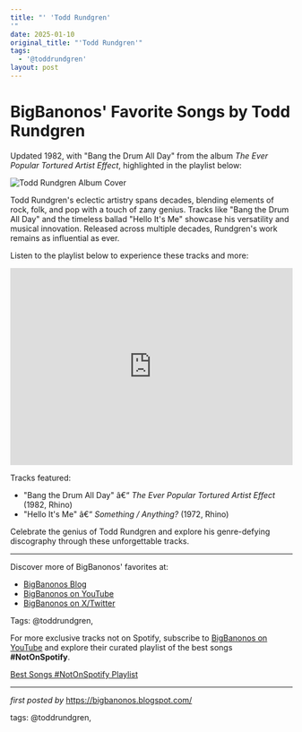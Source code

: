 ```yaml
---
title: "' 'Todd Rundgren'
'"
date: 2025-01-10
original_title: "'Todd Rundgren'"
tags:
  - '@toddrundgren'
layout: post
---
```

<div class="post-title"> <h1>BigBanonos' Favorite Songs by Todd Rundgren</h1>
</div>
<p>Updated 1982, with "Bang the Drum All Day" from the album <i>The Ever Popular Tortured Artist Effect</i>, highlighted in the playlist below:</p>
<div class="post-image"> <img src="https://edelsonlawllc.com/wp-content/uploads/2019/04/Todd-Rundgren.jpg" alt="Todd Rundgren Album Cover">
</div>
<p>Todd Rundgren's eclectic artistry spans decades, blending elements of rock, folk, and pop with a touch of zany genius. Tracks like "Bang the Drum All Day" and the timeless ballad "Hello It's Me" showcase his versatility and musical innovation. Released across multiple decades, Rundgren's work remains as influential as ever.</p>
<p>Listen to the playlist below to experience these tracks and more:</p>
<div class="spotify-embed"> <iframe src="https://open.spotify.com/embed/playlist/39FQ5amFz91qKNke2Ixhlt?utm_source=generator" width="100%" height="352" frameBorder="0" allowfullscreen="" allow="autoplay; clipboard-write; encrypted-media; fullscreen; picture-in-picture" loading="lazy"></iframe>
</div>
<p>Tracks featured:</p>
<ul> <li>"Bang the Drum All Day" â€“ <i>The Ever Popular Tortured Artist Effect</i> (1982, Rhino)</li> <li>"Hello It's Me" â€“ <i>Something / Anything?</i> (1972, Rhino)</li>
</ul>
<p>Celebrate the genius of Todd Rundgren and explore his genre-defying discography through these unforgettable tracks.</p>
<hr>
<div class="post-footer"> <p>Discover more of BigBanonos' favorites at:</p> <ul> <li><a href="https://bigbanonos.blogspot.com/" target="_blank">BigBanonos Blog</a></li> <li><a href="https://www.youtube.com/@BigBanonos" target="_blank">BigBanonos on YouTube</a></li> <li><a href="https://x.com/bigbanonos" target="_blank">BigBanonos on X/Twitter</a></li> </ul>
</div>
<div class="post-tags"> Tags: @toddrundgren,
</div>


<!--Subscribe and Playlist Links-->
<div>
    <p>For more exclusive tracks not on Spotify, subscribe to <a href="https://www.youtube.com/@BigBanonos" target="_blank">BigBanonos on YouTube</a> and explore their curated playlist of the best songs <strong>#NotOnSpotify</strong>.</p>
    <p><a href="https://www.youtube.com/playlist?list=PLtuNtuTatqI0kFahUCbtbfenC_ET5O_tr" target="_blank">Best Songs #NotOnSpotify Playlist<br /></a></p></div>

<hr />

<p><em>first posted by</em> <a href="https://bigbanonos.blogspot.com/" rel="noopener" target="_new">https://bigbanonos.blogspot.com/</a></p>

<p>tags: @toddrundgren,</p>
